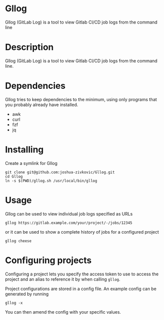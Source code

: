 # Gllog

Gllog (GitLab Log) is a tool to view Gitlab CI/CD job logs from the command line

# Description

Gllog (GitLab Log) is a tool to view Gitlab CI/CD job logs from the command line.

# Dependencies

Gllog tries to keep dependencies to the minimum, using only programs that you probably already have installed.
- awk
- curl
- fzf
- jq

# Installing

Create a symlink for Gllog

```shell
git clone git@github.com:joshua-zivkovic/Gllog.git
cd Gllog
ln -s $(PWD)/gllog.sh /usr/local/bin/gllog
```

# Usage

Gllog can be used to view individual job logs specified as URLs
```shell
gllog https://gitlab.example.com/your/project/-/jobs/12345
```

or it can be used to show a complete history of jobs for a configured project
```shell
gllog cheese
```

# Configuring projects

Configuring a project lets you specify the access token to use to access the project and an alias to reference it by when calling `gllog`.

Project configurations are stored in a config file. An example config can be generated by running
```
gllog -x
```
You can then amend the config with your specific values.
